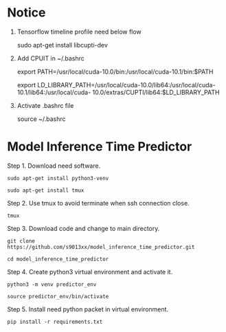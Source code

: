 # Notice

1. Tensorflow timeline profile need below flow

    sudo apt-get install libcupti-dev

2. Add CPUIT in ~/.bashrc

    export PATH=/usr/local/cuda-10.0/bin:/usr/local/cuda-10.1/bin:$PATH
    
    export LD_LIBRARY_PATH=/usr/local/cuda-10.0/lib64:/usr/local/cuda-10.1/lib64:/usr/local/cuda-       10.0/extras/CUPTI/lib64:$LD_LIBRARY_PATH

3. Activate .bashrc file

    source ~/.bashrc
    
# Model Inference Time Predictor

Step 1. Download need software.

    sudo apt-get install python3-venv

    sudo apt-get install tmux


Step 2. Use tmux to avoid terminate when ssh connection close.

    tmux

Step 3. Download code and change to main directory.

    git clone https://github.com/s9013xx/model_inference_time_predictor.git

    cd model_inference_time_predictor

Step 4. Create python3 virtual environment and activate it.

    python3 -m venv predictor_env

    source predictor_env/bin/activate

Step 5. Install need python packet in virtual environment.

    pip install -r requirements.txt

